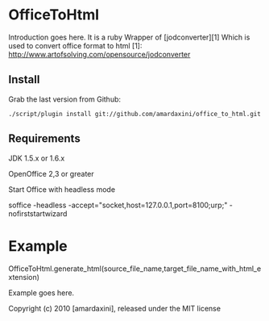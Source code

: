 OfficeToHtml
============

Introduction goes here.
It is a ruby Wrapper of [jodconverter][1] Which is used to convert office format to html 
[1]: http://www.artofsolving.com/opensource/jodconverter

Install
-------

Grab the last version from Github:

    ./script/plugin install git://github.com/amardaxini/office_to_html.git


Requirements
------------

JDK 1.5.x or 1.6.x

OpenOffice 2,3 or greater

Start Office with headless mode 

soffice -headless -accept="socket,host=127.0.0.1,port=8100;urp;" -nofirststartwizard


Example
=======

OfficeToHtml.generate_html(source_file_name,target_file_name_with_html_extension)

Example goes here.


Copyright (c) 2010 [amardaxini], released under the MIT license
